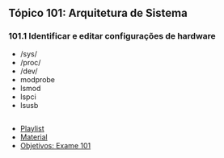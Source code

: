 ## Tópico 101: Arquitetura de Sistema
### 101.1 Identificar e editar configurações de hardware

- /sys/
- /proc/
- /dev/
- modprobe
- lsmod
- lspci
- lsusb

##

- [Playlist](https://www.youtube.com/playlist?list=PLFOYXCPEqdNUU55Xvgst8wGTWnz_sd-cj)
- [Material](https://github.com/guilhermemoraes1/all-courses/blob/main/huawei/cloud-computing/course.md)
- [Objetivos: Exame 101](https://wiki.lpi.org/wiki/LPIC-1_Objectives_V5.0(PT-BR)#Objetivos:_Exame_101)
